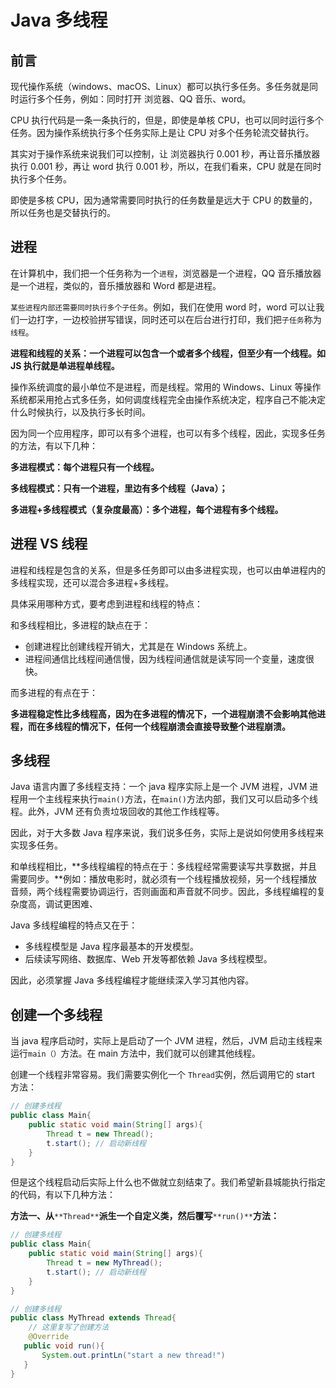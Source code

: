 # Java 多线程

## 前言

现代操作系统（windows、macOS、Linux）都可以执行多任务。多任务就是同时运行多个任务，例如：同时打开 浏览器、QQ 音乐、word。

CPU 执行代码是一条一条执行的，但是，即使是单核 CPU，也可以同时运行多个任务。因为操作系统执行多个任务实际上是让 CPU 对多个任务轮流交替执行。

其实对于操作系统来说我们可以控制，让 浏览器执行 0.001 秒，再让音乐播放器执行 0.001 秒，再让 word 执行 0.001 秒，所以，在我们看来，CPU 就是在同时执行多个任务。

即使是多核 CPU，因为通常需要同时执行的任务数量是远大于 CPU 的数量的，所以任务也是交替执行的。

## 进程

在计算机中，我们把一个任务称为一个`进程`，浏览器是一个进程，QQ 音乐播放器是一个进程，类似的，音乐播放器和 Word 都是进程。

`某些进程内部还需要同时执行多个子任务`。例如，我们在使用 word 时，word 可以让我们一边打字，一边校验拼写错误，同时还可以在后台进行打印，我们把`子任务`称为`线程`。

**进程和线程的关系：一个进程可以包含一个或者多个线程，但至少有一个线程。如 JS 执行就是单进程单线程。**

操作系统调度的最小单位不是进程，而是线程。常用的 Windows、Linux 等操作系统都采用抢占式多任务，如何调度线程完全由操作系统决定，程序自己不能决定什么时候执行，以及执行多长时间。

因为同一个应用程序，即可以有多个进程，也可以有多个线程，因此，实现多任务的方法，有以下几种：

**多进程模式：每个进程只有一个线程。**

**多线程模式：只有一个进程，里边有多个线程（Java）；**

**多进程+多线程模式（复杂度最高）：多个进程，每个进程有多个线程。**

## 进程 VS 线程

进程和线程是包含的关系，但是多任务即可以由多进程实现，也可以由单进程内的多线程实现，还可以混合多进程+多线程。

具体采用哪种方式，要考虑到进程和线程的特点：

和多线程相比，多进程的缺点在于：

- 创建进程比创建线程开销大，尤其是在 Windows 系统上。
- 进程间通信比线程间通信慢，因为线程间通信就是读写同一个变量，速度很快。

而多进程的有点在于：

**多进程稳定性比多线程高，因为在多进程的情况下，一个进程崩溃不会影响其他进程，而在多线程的情况下，任何一个线程崩溃会直接导致整个进程崩溃。**

## 多线程

Java 语言内置了多线程支持：一个 java 程序实际上是一个 JVM 进程，JVM 进程用一个主线程来执行`main()`方法，在`main()`方法内部，我们又可以启动多个线程。此外，JVM 还有负责垃圾回收的其他工作线程等。

因此，对于大多数 Java 程序来说，我们说多任务，实际上是说如何使用多线程来实现多任务。

和单线程相比，**多线程编程的特点在于：多线程经常需要读写共享数据，并且需要同步。**例如：播放电影时，就必须有一个线程播放视频，另一个线程播放音频，两个线程需要协调运行，否则画面和声音就不同步。因此，多线程编程的复杂度高，调试更困难、

Java 多线程编程的特点又在于：

- 多线程模型是 Java 程序最基本的开发模型。
- 后续读写网络、数据库、Web 开发等都依赖 Java 多线程模型。

因此，必须掌握 Java 多线程编程才能继续深入学习其他内容。

## 创建一个多线程

当 java 程序启动时，实际上是启动了一个 JVM 进程，然后，JVM 启动主线程来运行`main（）`方法。在 main 方法中，我们就可以创建其他线程。

创建一个线程非常容易。我们需要实例化一个 `Thread`实例，然后调用它的 start 方法：

```java
// 创建多线程
public class Main{
    public static void main(String[] args){
        Thread t = new Thread();
        t.start(); // 启动新线程
    }
}
```

但是这个线程启动后实际上什么也不做就立刻结束了。我们希望新县城能执行指定的代码，有以下几种方法：

**方法一、从**`**Thread**`**派生一个自定义类，然后覆写**`**run()**`**方法：**

```java
// 创建多线程
public class Main{
    public static void main(String[] args){
        Thread t = new MyThread();
        t.start(); // 启动新线程
    }
}

// 创建多线程
public class MyThread extends Thread{
    // 这里复写了创建方法
    @Override
   public void run(){
       System.out.printLn("start a new thread!")
   }
}
```

